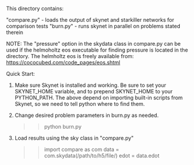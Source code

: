This directory contains:

"compare.py" - loads the output of skynet and starkiller networks
                     for comparison tests
"burn.py"    - runs skynet in parallel on problems stated therein

NOTE: The "pressure" option in the skydata class in compare.py can be
      used if the helmoholtz eos executable for finding pressure is
      located in the directory. The helmholtz eos is freely available
      from: https://cococubed.com/code_pages/eos.shtml

Quick Start:
  1. Make sure Skynet is installed and working. Be sure to set your
     SKYNET_HOME variable, and to prepend SKYNET_HOME to your
     PYTHON_PATH. The above depend on importing built-in scripts from
     Skynet, so we need to tell python where to find them.

  2. Change desired problem parameters in burn.py as needed.

     >> python burn.py
     
  3. Load results using the sky class in "compare.py"

     >> import compare as com
     >> data = com.skydata(/path/to/h5/file/)
     >> edot = data.edot









